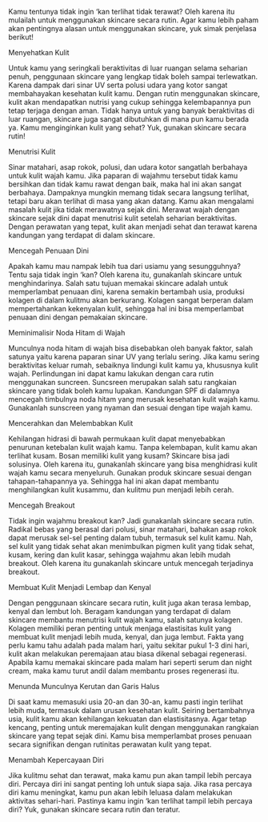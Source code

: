


Kamu tentunya tidak ingin ‘kan terlihat tidak terawat? Oleh karena itu mulailah untuk menggunakan skincare secara rutin. Agar kamu lebih paham akan pentingnya alasan untuk menggunakan skincare, yuk simak penjelasa berikut!

Menyehatkan Kulit

Untuk kamu yang seringkali beraktivitas di luar ruangan selama seharian penuh, penggunaan skincare yang lengkap tidak boleh sampai terlewatkan. Karena dampak dari sinar UV serta polusi udara yang kotor sangat membahayakan kesehatan kulit kamu. Dengan rutin menggunakan skincare, kulit akan mendapatkan nutrisi yang cukup sehingga kelembapannya pun tetap terjaga dengan aman. Tidak hanya untuk yang banyak beraktivitas di luar ruangan, skincare juga sangat dibutuhkan di mana pun kamu berada ya. Kamu menginginkan kulit yang sehat? Yuk, gunakan skincare secara rutin!

Menutrisi Kulit

Sinar matahari, asap rokok, polusi, dan udara kotor sangatlah berbahaya untuk kulit wajah kamu. Jika paparan di wajahmu tersebut tidak kamu bersihkan dan tidak kamu rawat dengan baik, maka hal ini akan sangat berbahaya. Dampaknya mungkin memang tidak secara langsung terlihat, tetapi baru akan terlihat di masa yang akan datang. Kamu akan mengalami masalah kulit jika tidak merawatnya sejak dini. Merawat wajah dengan skincare sejak dini dapat menutrisi kulit setelah seharian beraktivitas. Dengan perawatan yang tepat, kulit akan menjadi sehat dan terawat karena kandungan yang terdapat di dalam skincare.

Mencegah Penuaan Dini

Apakah kamu mau nampak lebih tua dari usiamu yang sesungguhnya? Tentu saja tidak ingin ‘kan? Oleh karena itu, gunakanlah skincare untuk menghindarinya. Salah satu tujuan memakai skincare adalah untuk memperlambat penuaan dini, karena semakin bertambah usia, produksi kolagen di dalam kulitmu akan berkurang. Kolagen sangat berperan dalam mempertahankan kekenyalan kulit, sehingga hal ini bisa memperlambat penuaan dini dengan pemakaian skincare.

Meminimalisir Noda Hitam di Wajah

Munculnya noda hitam di wajah  bisa disebabkan oleh banyak faktor, salah satunya yaitu karena paparan sinar UV yang terlalu sering. Jika kamu sering beraktivitas keluar rumah, sebaiknya lindungi kulit kamu ya, khususnya kulit wajah. Perlindungan ini dapat kamu lakukan dengan cara rutin menggunakan suncreen. Suncsreen merupakan salah satu rangkaian skincare yang tidak boleh kamu lupakan. Kandungan SPF di dalamnya mencegah timbulnya noda hitam yang merusak kesehatan kulit wajah kamu. Gunakanlah sunscreen yang nyaman dan sesuai dengan tipe wajah kamu.

Mencerahkan dan Melembabkan Kulit

Kehilangan hidrasi di bawah permukaan kulit dapat menyebabkan penurunan ketebalan kulit wajah kamu. Tanpa kelembapan, kulit kamu akan terlihat kusam. Bosan memiliki kulit yang kusam? Skincare bisa jadi solusinya. Oleh karena itu, gunakanlah skincare yang bisa menghidrasi kulit wajah kamu secara menyeluruh. Gunakan produk skincare sesuai dengan tahapan-tahapannya ya. Sehingga hal ini akan dapat membantu menghilangkan kulit kusammu, dan kulitmu pun menjadi lebih cerah.

Mencegah Breakout

Tidak ingin wajahmu breakout kan? Jadi gunakanlah skincare secara rutin. Radikal bebas yang berasal dari polusi, sinar matahari, bahakan asap rokok dapat merusak sel-sel penting dalam tubuh, termasuk sel kulit kamu. Nah, sel kulit yang tidak sehat akan menimbulkan pigmen kulit yang tidak sehat, kusam, kering dan kulit kasar, sehingga wajahmu akan lebih mudah breakout. Oleh karena itu gunakanlah skincare untuk mencegah terjadinya breakout.

Membuat Kulit Menjadi Lembap dan Kenyal

Dengan penggunaan skincare secara rutin, kulit juga akan terasa lembap, kenyal dan lembut loh. Beragam kandungan yang terdapat di dalam skincare membantu menutrisi kulit wajah kamu, salah satunya kolagen. Kolagen memiliki peran penting untuk menjaga elastisitas kulit yang membuat kulit menjadi lebih muda, kenyal, dan juga lembut. Fakta yang perlu kamu tahu adalah pada malam hari, yaitu sekitar pukul 1-3 dini hari, kulit akan melakukan peremajaan atau biasa dikenal sebagai regenerasi. Apabila kamu memakai skincare pada malam hari seperti serum dan night cream, maka kamu turut andil dalam membantu proses regenerasi itu.

Menunda Munculnya Kerutan dan Garis Halus

Di saat kamu memasuki usia 20-an dan 30-an, kamu pasti ingin terlihat lebih muda, termasuk dalam urusan kesehatan kulit. Seiring bertambahnya usia, kulit kamu akan kehilangan kekuatan dan elastisitasnya. Agar tetap kencang, penting untuk meremajakan kulit dengan menggunakan rangkaian skincare yang tepat sejak dini. Kamu bisa memperlambat proses penuaan secara signifikan dengan rutinitas perawatan kulit yang tepat.

Menambah Kepercayaan Diri

Jika kulitmu sehat dan terawat, maka kamu pun akan tampil lebih percaya diri. Percaya diri ini sangat penting loh untuk siapa saja. Jika rasa percaya diri kamu meningkat, kamu pun akan lebih leluasa dalam melakukan aktivitas sehari-hari. Pastinya kamu ingin ‘kan terlihat tampil lebih percaya diri? Yuk, gunakan skincare secara rutin dan teratur.